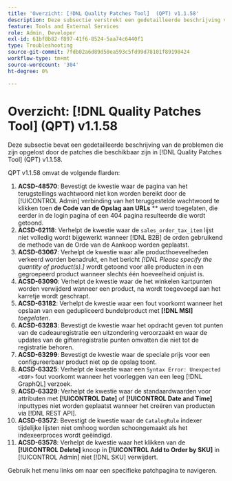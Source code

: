 ```yaml
---
title: 'Overzicht: [!DNL Quality Patches Tool]  (QPT) v1.1.58'
description: Deze subsectie verstrekt een gedetailleerde beschrijving van de kwesties die door de flarden beschikbaar in  [!DNL Quality Patches Tool]  (QPT) v1.1.58 worden opgelost.
feature: Tools and External Services
role: Admin, Developer
exl-id: 61bf8b82-f897-41f6-8524-5aa74c6440f1
type: Troubleshooting
source-git-commit: 7fdb02a6d89d50ea593c5fd99d78101f89198424
workflow-type: tm+mt
source-wordcount: '304'
ht-degree: 0%

---
```


# Overzicht: [!DNL Quality Patches Tool] (QPT) v1.1.58

Deze subsectie bevat een gedetailleerde beschrijving van de problemen die zijn opgelost door de patches die beschikbaar zijn in [!DNL Quality Patches Tool] (QPT) v1.1.58.

QPT v1.1.58 omvat de volgende flarden:

1. **ACSD-48570**: Bevestigt de kwestie waar de pagina van het terugstellings wachtwoord niet kon worden bereikt door de [!UICONTROL Admin] verbinding van het teruggestelde wachtwoord te klikken toen **de Code van de Opslag aan URLs** ** werd toegelaten, die eerder in de login pagina of een 404 pagina resulteerde die wordt getoond.
1. **ACSD-62118**: Verhelpt de kwestie waar de `sales_order_tax_item` lijst niet volledig wordt bijgewerkt wanneer [!DNL B2B] de orden gebruikend de methode van de Orde van de Aankoop worden geplaatst.
1. **ACSD-63067**: Verhelpt de kwestie waar alle producthoeveelheden verkeerd worden benadrukt, en het bericht *[!DNL Please specify the quantity of product(s).]* wordt getoond voor alle producten in een gegroepeerd product wanneer slechts één hoeveelheid onjuist is.
1. **ACSD-63090**: Verhelpt de kwestie waar de het winkelen kartpunten worden verwijderd wanneer een product, na wordt toegevoegd aan het karretje wordt geschrapt.
1. **ACSD-63182**: Verhelpt de kwestie waar een fout voorkomt wanneer het opslaan van een gedupliceerd bundelproduct met **[!DNL MSI]** *toegelaten*.
1. **ACSD-63283**: Bevestigt de kwestie waar het opdracht geven tot punten van de cadeauregistratie een uitzondering veroorzaakt en waar de updates van de giftenregistratie punten omvatten die niet tot de registratie behoren.
1. **ACSD-63299**: Bevestigt de kwestie waar de speciale prijs voor een configureerbaar product niet op de opslag toont.
1. **ACSD-63325**: Verhelpt de kwestie waar een `Syntax Error: Unexpected <EOF>` fout voorkomt wanneer het voorleggen van een leeg [!DNL GraphQL] verzoek.
1. **ACSD-63329**: Verhelpt de kwestie waar de standaardwaarden voor attributen met **[!UICONTROL Date]** of **[!UICONTROL Date and Time]** inputtypes niet worden geplaatst wanneer het creëren van producten via [!DNL REST API].
1. **ACSD-63572**: Bevestigt de kwestie waar de `CatalogRule` indexer tijdelijke lijsten niet omhoog worden schoongemaakt als het indexeerproces wordt geëindigd.
1. **ACSD-63578**: Verhelpt de kwestie waar het klikken van de **[!UICONTROL Delete]** knoop in **[!UICONTROL Add to Order by SKU]** in [!UICONTROL Admin] niet [!DNL SKU] verwijdert.

Gebruik het menu links om naar een specifieke patchpagina te navigeren.
